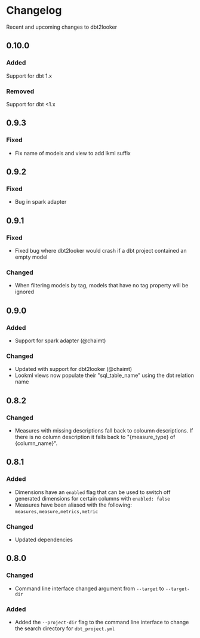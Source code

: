 # Changelog

Recent and upcoming changes to dbt2looker

## 0.10.0

### Added

Support for dbt 1.x

### Removed

Support for dbt <1.x

## 0.9.3

### Fixed

- Fix name of models and view to add lkml suffix

## 0.9.2

### Fixed

- Bug in spark adapter

## 0.9.1

### Fixed

- Fixed bug where dbt2looker would crash if a dbt project contained an empty model

### Changed

- When filtering models by tag, models that have no tag property will be ignored

## 0.9.0

### Added

- Support for spark adapter (@chaimt)

### Changed

- Updated with support for dbt2looker (@chaimt)
- Lookml views now populate their "sql_table_name" using the dbt relation name

## 0.8.2

### Changed

- Measures with missing descriptions fall back to coloumn descriptions. If there is no column description it falls back to "{measure_type} of {column_name}".

## 0.8.1

### Added

- Dimensions have an `enabled` flag that can be used to switch off generated dimensions for certain columns with `enabled: false`
- Measures have been aliased with the following: `measures,measure,metrics,metric`

### Changed

- Updated dependencies

## 0.8.0

### Changed

- Command line interface changed argument from `--target` to `--target-dir`

### Added

- Added the `--project-dir` flag to the command line interface to change the search directory for `dbt_project.yml`

